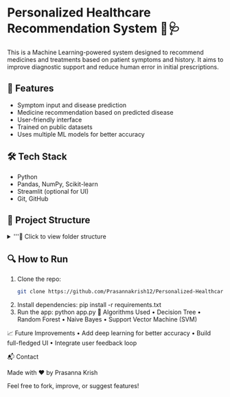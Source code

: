 # Personalized Healthcare Recommendation System 💊🩺

This is a Machine Learning-powered system designed to recommend medicines and treatments based on patient symptoms and history. It aims to improve diagnostic support and reduce human error in initial prescriptions.

## 🚀 Features
- Symptom input and disease prediction
- Medicine recommendation based on predicted disease
- User-friendly interface
- Trained on public datasets
- Uses multiple ML models for better accuracy

## 🛠️ Tech Stack
- Python
- Pandas, NumPy, Scikit-learn
- Streamlit (optional for UI)
- Git, GitHub

## 📂 Project Structure
<details>
<summary>'''📁 Click to view folder structure</summary>

📁 Personalized-Healthcare-RS/
├── 📁 data/                      # All datasets go here (CSV, JSON, etc.)
│   └── symptoms_disease.csv
│
├── 📁 models/                    # Trained models or model-saving code
│   ├── decision_tree.pkl
│   └── model_trainer.py         # Script to train & save models
│
├── 📁 utils/                     # Helper functions (e.g., preprocessing, utils)
│   └── preprocessing.py
│
├── 📁 notebooks/                # Jupyter notebooks for exploration or prototyping
│   └── EDA.ipynb
│
├── 📁 app/                      # Streamlit or Flask app
│   ├── app.py                   # Main app file
│   └── layout.py                # (Optional) for UI layout separately
│
├── 📁 tests/                    # Test scripts (unit tests, integration tests)
│   └── test_prediction.py
│
├── requirements.txt             # Python dependencies
├── README.md                    # Project documentation
├── .gitignore                   # Files/folders Git should ignore
└── LICENSE                      # License file (e.g., MIT)

'''</details>
## 🔍 How to Run

1. Clone the repo:
   ```bash
   git clone https://github.com/Prasannakrish12/Personalized-Healthcare-Recommendation-System.git
2.	Install dependencies:
   pip install -r requirements.txt
3.	Run the app:
   python app.py
🤖 Algorithms Used
	•	Decision Tree
	•	Random Forest
	•	Naive Bayes
	•	Support Vector Machine (SVM)

📈 Future Improvements
	•	Add deep learning for better accuracy
	•	Build full-fledged UI
	•	Integrate user feedback loop

📬 Contact

Made with ❤️ by Prasanna Krish

Feel free to fork, improve, or suggest features!

